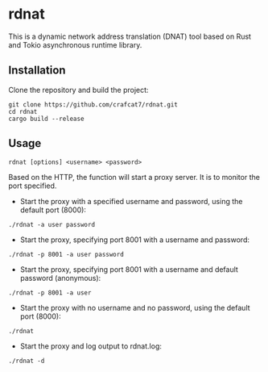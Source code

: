# rdnat
This is a dynamic network address translation (DNAT) tool based on Rust and Tokio asynchronous runtime library.

## Installation

Clone the repository and build the project:

```shell
git clone https://github.com/crafcat7/rdnat.git
cd rdnat
cargo build --release
```

## Usage

```shell
rdnat [options] <username> <password>
```

Based on the HTTP, the function will start a proxy server. It is to monitor the port specified.

- Start the proxy with a specified username and password, using the default port (8000):

```shell
./rdnat -a user password
```

- Start the proxy, specifying port 8001 with a username and password:

```shell
./rdnat -p 8001 -a user password
```

- Start the proxy, specifying port 8001 with a username and default password (anonymous):

```shell
./rdnat -p 8001 -a user
```

- Start the proxy with no username and no password, using the default port (8000):

```shell
./rdnat
```

- Start the proxy and log output to rdnat.log:

```shell
./rdnat -d
```
